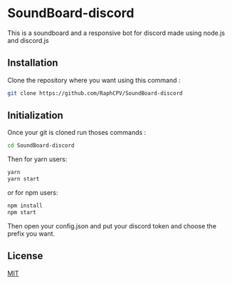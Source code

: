 # SoundBoard-discord
This is a soundboard and a responsive bot for discord made using node.js and discord.js

## Installation 

Clone the repository where you want using this command : 
```bash
git clone https://github.com/RaphCPV/SoundBoard-discord
```
## Initialization 

Once your git is cloned run thoses commands : 
```bash 
cd SoundBoard-discord
```
Then for yarn users:
```bash
yarn 
yarn start
```
or for npm users:
```bash
npm install 
npm start
```
Then open your config.json and put your discord token and choose the prefix you want.

## License
[MIT](https://choosealicense.com/licenses/mit/)
